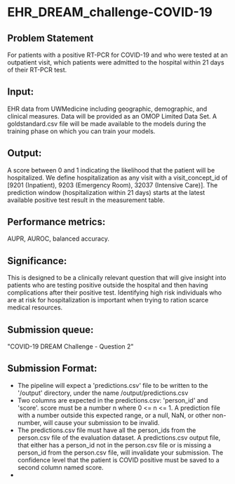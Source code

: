 # EHR_DREAM_challenge-COVID-19


## Problem Statement

For patients with a positive RT-PCR for COVID-19 and who were tested at an outpatient visit, which patients were admitted to the hospital within 21 days of their RT-PCR test.


## Input: 
EHR data from UWMedicine including geographic, demographic, and clinical measures. Data will be provided as an OMOP Limited Data Set. A goldstandard.csv file will be made available to the models during the training phase on which you can train your models.

## Output: 
A score between 0 and 1 indicating the likelihood that the patient will be hospitalized. We define hospitalization as any visit with a visit_concept_id of [9201 (Inpatient), 9203 (Emergency Room), 32037 (Intensive Care)]. The prediction window (hospitalization within 21 days) starts at the latest available positive test result in the measurement table.

## Performance metrics: 
AUPR, AUROC, balanced accuracy.

## Significance: 
This is designed to be a clinically relevant question that will give insight into patients who are testing positive outside the hospital and then having complications after their positive test. Identifying high risk individuals who are at risk for hospitalization is important when trying to ration scarce medical resources.

## Submission queue:
"COVID-19 DREAM Challenge - Question 2"

## Submission Format:
- The pipeline will expect a 'predictions.csv' file to be written to the '/output' directory, under the name /output/predictions.csv
- Two columns are expected in the predictions.csv: 'person_id' and 'score'.
score must be a number n where 0 <= n <= 1. A prediction file with a number outside this expected range, or a null, NaN, or other non-number, will cause your submission to be invalid.
- The predictions.csv file must have all the person_ids from the person.csv file of the evaluation dataset. A predictions.csv output file, that either has a person_id not in the person.csv file or is missing a person_id from the person.csv file, will invalidate your submission. The confidence level that the patient is COVID positive must be saved to a second column named score. 
- 

